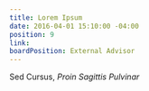 ```yaml
---
title: Lorem Ipsum
date: 2016-04-01 15:10:00 -04:00
position: 9
link:
boardPosition: External Advisor
---
```


Sed Cursus, *Proin Sagittis Pulvinar*
